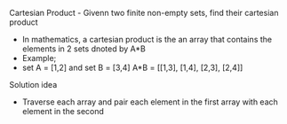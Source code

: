 Cartesian Product - Givenn two finite non-empty sets, find their cartesian product
- In mathematics, a cartesian product is the an array that contains the elements in 2 sets dnoted by A*B
- Example;
- set A = [1,2] and set B = [3,4]
A*B = [[1,3], [1,4], [2,3], [2,4]]

Solution idea
- Traverse each array and pair each element in the first array with each element in the second
